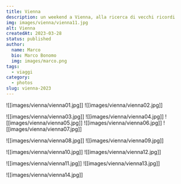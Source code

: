 ```yaml
---
title: Vienna
description: un weekend a Vienna, alla ricerca di vecchi ricordi
img: images/vienna/vienna11.jpg
alt: Vienna
createdAt: 2023-03-28
status: published
author:
  name: Marco
  bio: Marco Bonomo
  img: images/marco.png
tags:
  - viaggi
category:
  - photos
slug: vienna-2023
---
```



![[images/vienna/vienna01.jpg]]
![[images/vienna/vienna02.jpg]]



![[images/vienna/vienna03.jpg]]
![[images/vienna/vienna04.jpg]]
![[images/vienna/vienna05.jpg]]
![[images/vienna/vienna06.jpg]]
![[images/vienna/vienna07.jpg]]



![[images/vienna/vienna08.jpg]]
![[images/vienna/vienna09.jpg]]



![[images/vienna/vienna10.jpg]]
![[images/vienna/vienna12.jpg]]


![[images/vienna/vienna11.jpg]]
![[images/vienna/vienna13.jpg]]


![[images/vienna/vienna14.jpg]]

